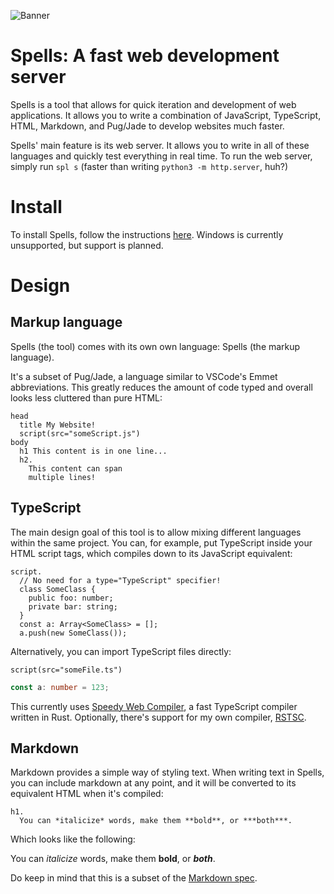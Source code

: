 ![Banner](./assets/banner.png)

# **Spells**: A fast web development server

Spells is a tool that allows for quick iteration and development of web
applications. It allows you to write a combination of JavaScript, TypeScript,
HTML, Markdown, and Pug/Jade to develop websites much faster.

Spells' main feature is its web server. It allows you to write in all of these
languages and quickly test everything in real time. To run the web server,
simply run `spl s` (faster than writing `python3 -m http.server`, huh?)


# Install

To install Spells, follow the instructions [here](./INSTALL.md). Windows is
currently unsupported, but support is planned.


# Design

## Markup language

Spells (the tool) comes with its own own language: Spells (the markup language).

It's a subset of Pug/Jade, a language similar to VSCode's Emmet abbreviations.
This greatly reduces the amount of code typed and overall looks less cluttered
than pure HTML:

```jade
head
  title My Website!
  script(src="someScript.js")
body
  h1 This content is in one line...
  h2.
    This content can span
    multiple lines!
```


## TypeScript

The main design goal of this tool is to allow mixing different languages within
the same project. You can, for example, put TypeScript inside your HTML script
tags, which compiles down to its JavaScript equivalent:

```jade
script.
  // No need for a type="TypeScript" specifier!
  class SomeClass {
    public foo: number;
    private bar: string;
  }
  const a: Array<SomeClass> = [];
  a.push(new SomeClass());
```

Alternatively, you can import TypeScript files directly:

```pug filename="index.spl"
script(src="someFile.ts")
```

```ts filename="someFile.ts"
const a: number = 123;
```

This currently uses [Speedy Web Compiler](https://swc.rs/), a fast TypeScript
compiler written in Rust. Optionally, there's support for my own compiler,
[RSTSC](https://github.com/abby-1b/rstsc).

## Markdown

Markdown provides a simple way of styling text. When writing text in Spells, you
can include markdown at any point, and it will be converted to its equivalent
HTML when it's compiled:

```jade
h1.
  You can *italicize* words, make them **bold**, or ***both***.
```

Which looks like the following:

You can *italicize* words, make them **bold**, or ***both***.

Do keep in mind that this is a subset of the [Markdown spec](https://spec-md.com/).

